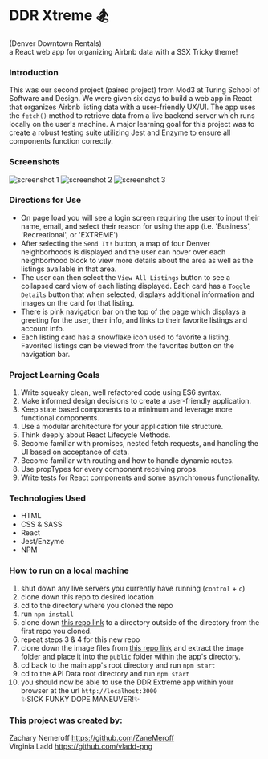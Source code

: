 # DDR Xtreme 🏂
(Denver Downtown Rentals)<br>
a React web app for organizing Airbnb data with a SSX Tricky theme!

### Introduction
This was our second project (paired project) from Mod3 at Turing School of Software and Design. We were given six days to build a web app in React that organizes Airbnb listing data with a user-friendly UX/UI. The app uses the `fetch()` method to retrieve data from a live backend server which runs locally on the user's machine. A major learning goal for this project was to create a robust testing suite utilizing Jest and Enzyme to ensure all components function correctly.

### Screenshots
![screenshot 1](https://user-images.githubusercontent.com/53405028/74286261-a011d880-4ce4-11ea-986f-a2c4f9e6e0cd.png)
![screenshot 2](https://user-images.githubusercontent.com/53405028/74286267-a607b980-4ce4-11ea-9844-f9042c292a52.png)
![screenshot 3](https://user-images.githubusercontent.com/53405028/74286277-aa33d700-4ce4-11ea-8570-e43f5c0551b1.png)

### Directions for Use
- On page load you will see a login screen requiring the user to input their name, email, and select their reason for using the app (i.e. 'Business', 'Recreational', or 'EXTREME')
- After selecting the `Send It!` button, a map of four Denver neighborhoods is displayed and the user can hover over each neighborhood block to view more details about the area as well as the listings available in that area.
- The user can then select the `View All Listings` button to see a collapsed card view of each listing displayed. Each card has a `Toggle Details` button that when selected, displays additional information and images on the card for that listing.
- There is pink navigation bar on the top of the page which displays a greeting for the user, their info, and links to their favorite listings and account info.
- Each listing card has a snowflake icon used to favorite a listing. Favorited listings can be viewed from the favorites button on the navigation bar.

### Project Learning Goals  
1. Write squeaky clean, well refactored code using ES6 syntax.
2. Make informed design decisions to create a user-friendly application.
3. Keep state based components to a minimum and leverage more functional components.
4. Use a modular architecture for your application file structure.
5. Think deeply about React Lifecycle Methods.
6. Become familiar with promises, nested fetch requests, and handling the UI based on acceptance of data.
7. Become familiar with routing and how to handle dynamic routes.
8. Use propTypes for every component receiving props.
9. Write tests for React components and some asynchronous functionality.

### Technologies Used
- HTML
- CSS & SASS
- React
- Jest/Enzyme
- NPM

### How to run on a local machine
1. shut down any live servers you currently have running (`control` + `c`)
2. clone down this repo to desired location
3. cd to the directory where you cloned the repo
4. run `npm install`
5. clone down [this repo link](https://github.com/turingschool/VRAD-API "API Data") to a directory outside of the directory from the first repo you cloned.
6. repeat steps 3 & 4 for this new repo
7. clone down the image files from [this repo link](https://github.com/turingschool/VRAD-Assets "App Images") and extract the `image` folder and place it into the `public` folder within the app's directory.
8. cd back to the main app's root directory and run `npm start`
9. cd to the API Data root directory and run `npm start`
10. you should now be able to use the DDR Extreme app within your browser at the url `http://localhost:3000`<br>✨SICK FUNKY DOPE MANEUVER!✨

### This project was created by:
Zachary Nemeroff https://github.com/ZaneMeroff<br>
Virginia Ladd https://github.com/vladd-png
